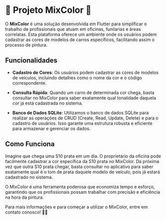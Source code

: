 # 🎨 **Projeto MixColor** 🚗

O **MixColor** é uma solução desenvolvida em Flutter para simplificar o trabalho de profissionais que atuam em oficinas, funilarias e áreas correlatas. Esta plataforma oferece um ambiente onde os usuários podem cadastrar as cores de modelos de carros específicos, facilitando assim o processo de pintura.

## Funcionalidades

- **Cadastro de Cores**: Os usuários podem cadastrar as cores de modelos de veículos, incluindo detalhes como o nome da cor e o código correspondente.
  
- **Consulta Rápida**: Quando um carro de determinada cor chega, basta consultar no MixColor para saber exatamente qual tonalidade daquela cor já está cadastrada no sistema.

- **Banco de Dados SQLite**: Utilizamos o banco de dados SQLite para realizar as operações de CRUD (Create, Read, Update, Delete) e para o cadastro de usuários. Isso garante uma estrutura robusta e eficiente para armazenar e gerenciar os dados.

## Como Funciona

Imagine que chega uma S10 prata em um dia. O proprietário da oficina pode facilmente cadastrar a cor específica da S10 prata no MixColor. Da próxima vez que outra S10 prata chegar, basta consultar no aplicativo para saber exatamente qual é o tom de prata daquele modelo de veículo, pois já estará cadastrado no sistema.

O MixColor é uma ferramenta poderosa que economiza tempo e esforço, garantindo que os profissionais possam trabalhar com precisão e eficiência na hora da pintura.

Para mais informações e para começar a utilizar o MixColor, entre em contato conosco! 📱✨

